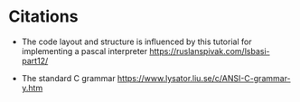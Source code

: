 # Citations

* The code layout and structure is influenced by this tutorial for implementing a pascal interpreter
https://ruslanspivak.com/lsbasi-part12/

* The standard C grammar
https://www.lysator.liu.se/c/ANSI-C-grammar-y.htm